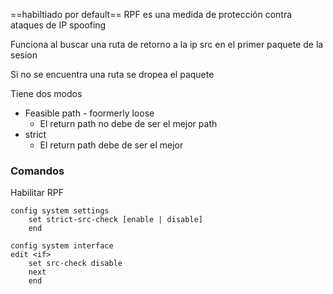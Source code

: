 ==habiltiado por default==
RPF es una medida de protección contra ataques de IP spoofing

Funciona al buscar una ruta de retorno a la ip src en el primer paquete de la sesion

Si no se encuentra una ruta se dropea el paquete

Tiene dos modos
- Feasible path - foormerly loose
	- El return path no debe de ser el mejor path
- strict
	- El return path debe de ser el mejor


### Comandos
Habilitar RPF 
```
config system settings
	set strict-src-check [enable | disable]
	end
```

```
config system interface
edit <if>
	set src-check disable
	next
	end
```